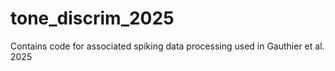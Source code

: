 # tone_discrim_2025
Contains code for associated spiking data processing used in Gauthier et al. 2025

